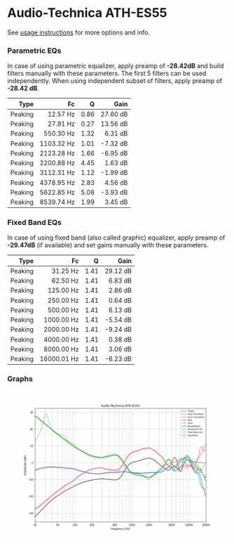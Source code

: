 # Audio-Technica ATH-ES55
See [usage instructions](https://github.com/jaakkopasanen/AutoEq#usage) for more options and info.

### Parametric EQs
In case of using parametric equalizer, apply preamp of **-28.42dB** and build filters manually
with these parameters. The first 5 filters can be used independently.
When using independent subset of filters, apply preamp of **-28.42 dB**.

| Type    | Fc         |    Q | Gain     |
|--------:|-----------:|-----:|---------:|
| Peaking | 12.57 Hz   | 0.86 | 27.60 dB |
| Peaking | 27.91 Hz   | 0.27 | 13.56 dB |
| Peaking | 550.30 Hz  | 1.32 | 6.31 dB  |
| Peaking | 1103.32 Hz | 1.01 | -7.32 dB |
| Peaking | 2123.28 Hz | 1.66 | -6.95 dB |
| Peaking | 2200.88 Hz | 4.45 | 1.63 dB  |
| Peaking | 3112.31 Hz | 1.12 | -1.99 dB |
| Peaking | 4378.95 Hz | 2.83 | 4.56 dB  |
| Peaking | 5622.85 Hz | 5.08 | -3.93 dB |
| Peaking | 8539.74 Hz | 1.99 | 3.45 dB  |

### Fixed Band EQs
In case of using fixed band (also called graphic) equalizer, apply preamp of **-29.47dB**
(if available) and set gains manually with these parameters.

| Type    | Fc          |    Q | Gain     |
|--------:|------------:|-----:|---------:|
| Peaking | 31.25 Hz    | 1.41 | 29.12 dB |
| Peaking | 62.50 Hz    | 1.41 | 6.83 dB  |
| Peaking | 125.00 Hz   | 1.41 | 2.86 dB  |
| Peaking | 250.00 Hz   | 1.41 | 0.64 dB  |
| Peaking | 500.00 Hz   | 1.41 | 6.13 dB  |
| Peaking | 1000.00 Hz  | 1.41 | -5.54 dB |
| Peaking | 2000.00 Hz  | 1.41 | -9.24 dB |
| Peaking | 4000.00 Hz  | 1.41 | 0.38 dB  |
| Peaking | 8000.00 Hz  | 1.41 | 3.06 dB  |
| Peaking | 16000.01 Hz | 1.41 | -6.23 dB |

### Graphs
![](./Audio-Technica%20ATH-ES55.png)